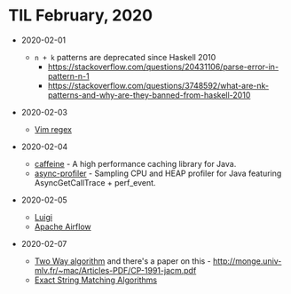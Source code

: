 # TIL February, 2020

- 2020-02-01
  - `n + k` patterns are deprecated since Haskell 2010
    - https://stackoverflow.com/questions/20431106/parse-error-in-pattern-n-1
    - https://stackoverflow.com/questions/3748592/what-are-nk-patterns-and-why-are-they-banned-from-haskell-2010

- 2020-02-03
  - [Vim regex](http://vimregex.com/)

- 2020-02-04
  - [caffeine](https://github.com/ben-manes/caffeine) - A high performance caching library for Java.
  - [async-profiler](https://github.com/jvm-profiling-tools/async-profiler) - Sampling CPU and HEAP profiler for Java featuring AsyncGetCallTrace + perf_event.

- 2020-02-05
  - [Luigi](https://luigi.readthedocs.io/en/stable/index.html)
  - [Apache Airflow](https://airflow.apache.org/)

- 2020-02-07
  - [Two Way algorithm](http://www-igm.univ-mlv.fr/~lecroq/string/node26.html)
    and there's a paper on this - <http://monge.univ-mlv.fr/~mac/Articles-PDF/CP-1991-jacm.pdf>
  - [Exact String Matching Algorithms](http://www-igm.univ-mlv.fr/~lecroq/string/index.html)
